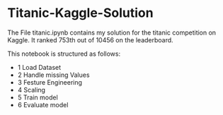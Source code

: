 # Titanic-Kaggle-Solution

The File titanic.ipynb contains my solution for the titanic competition on Kaggle. It ranked 753th out of 10456 on the leaderboard.

This notebook is structured as follows:

+ 1 Load Dataset
+ 2 Handle missing Values
+ 3 Festure Engineering
+ 4 Scaling
+ 5 Train model
+ 6 Evaluate model
